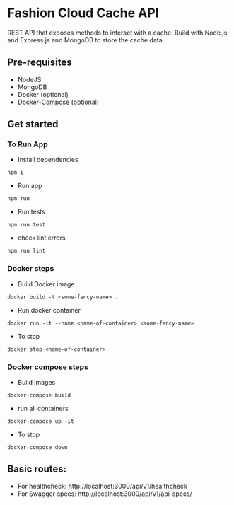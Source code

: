 # Fashion Cloud Cache API
REST API that exposes methods to interact with a cache. Build with Node.js and Express.js and MongoDB to store the cache data. 

## Pre-requisites
- NodeJS
- MongoDB
- Docker (optional)
- Docker-Compose (optional)

## Get started

### To Run App
- Install dependencies
```
npm i
```
- Run app
```
npm run
```
- Run tests
```
npm run test
```
- check lint errors
```
npm run lint
```

### Docker steps
- Build Docker image
```
docker build -t <some-fency-name> .
```
- Run docker container
```
docker run -it --name <name-of-container> <some-fency-name>
```
- To stop
```
docker stop <name-of-container>
```

### Docker compose steps
- Build images
```
docker-compose build
```
- run all containers
```
docker-compose up -it
```
- To stop
```
docker-compose down
```

## Basic routes:
- For healthcheck: http://localhost:3000/api/v1/healthcheck
- For Swagger specs: http://localhost:3000/api/v1/api-specs/